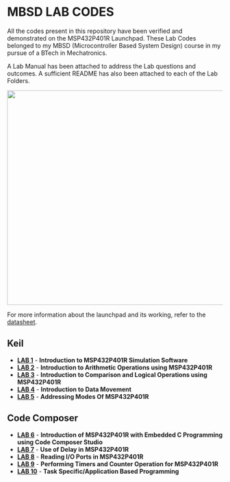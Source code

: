 # MBSD LAB CODES
All the codes present in this repository have been verified and demonstrated on the MSP432P401R Launchpad. These Lab Codes belonged to my MBSD (Microcontroller Based System Design) course in my pursue of a BTech in Mechatronics. 

A Lab Manual has been attached to address the Lab questions and outcomes. A sufficient README has also been attached to each of the Lab Folders. 

<p align="center">
<img src="https://user-images.githubusercontent.com/45683974/88451897-04ca8500-ce78-11ea-9f86-cff7109543ec.jpg" width="600" height="500">
</p>

For more information about the launchpad and its working, refer to the [datasheet](https://www.ti.com/lit/ug/slau597f/slau597f.pdf?ts=1595662793620&ref_url=https%253A%252F%252Fwww.google.com%252F). 

## Keil

* [**LAB 1**](https://github.com/leander-dsouza/MSP432P401R/tree/master/Keil/LAB%201) - **Introduction to MSP432P401R Simulation Software**
* [**LAB 2**](https://github.com/leander-dsouza/MSP432P401R/tree/master/Keil/LAB%202) - **Introduction to Arithmetic Operations using MSP432P401R**
* [**LAB 3**](https://github.com/leander-dsouza/MSP432P401R/tree/master/Keil/LAB%203) - **Introduction to Comparison and Logical Operations using MSP432P401R**
* [**LAB 4**](https://github.com/leander-dsouza/MSP432P401R/tree/master/Keil/LAB%204) - **Introduction to Data Movement**
* [**LAB 5**](https://github.com/leander-dsouza/MSP432P401R/tree/master/Keil/LAB%205) - **Addressing Modes Of MSP432P401R**

## Code Composer

* [**LAB 6**](https://github.com/leander-dsouza/MSP432P401R/tree/master/Code%20Composer/LAB%206) -  **Introduction of MSP432P401R with Embedded C Programming using Code Composer Studio**
* [**LAB 7**](https://github.com/leander-dsouza/MSP432P401R/tree/master/Code%20Composer/LAB%207) -  **Use of Delay in MSP432P401R**
* [**LAB 8**](https://github.com/leander-dsouza/MSP432P401R/tree/master/Code%20Composer/LAB%208) -  **Reading I/O Ports in MSP432P401R**
* [**LAB 9**](https://github.com/leander-dsouza/MSP432P401R/tree/master/Code%20Composer/LAB%209) -  **Performing Timers and Counter Operation for MSP432P401R**
* [**LAB 10**](https://github.com/leander-dsouza/MSP432P401R/tree/master/Code%20Composer/LAB%2010) - **Task Specific/Application Based Programming**
